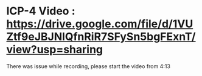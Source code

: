 # ICP-4 Video : https://drive.google.com/file/d/1VUZtf9eJBJNlQfnRiR7SFySn5bgFExnT/view?usp=sharing
There was issue while recording, please start the video from 4:13 
